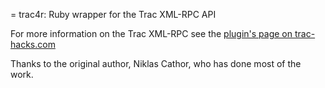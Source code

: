 = trac4r: Ruby wrapper for the Trac XML-RPC API

For more information on the Trac XML-RPC see the [plugin's page on trac-hacks.com](http://trac-hacks.org/wiki/XmlRpcPlugin#UsingfromRuby)

Thanks to the original author, Niklas Cathor, who has done most of the work.
